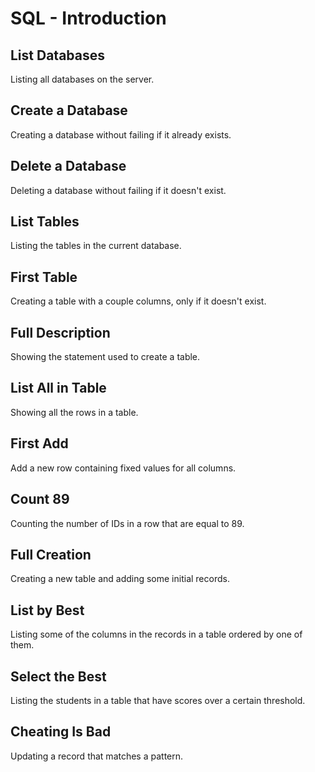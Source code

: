 # SQL - Introduction

## List Databases
Listing all databases on the server.

## Create a Database
Creating a database without failing if it already exists.

## Delete a Database
Deleting a database without failing if it doesn't exist.

## List Tables
Listing the tables in the current database.

## First Table
Creating a table with a couple columns, only if it doesn't exist.

## Full Description
Showing the statement used to create a table.

## List All in Table
Showing all the rows in a table.

## First Add
Add a new row containing fixed values for all columns.

## Count 89
Counting the number of IDs in a row that are equal to 89.

## Full Creation
Creating a new table and adding some initial records.

## List by Best
Listing some of the columns in the records in a table ordered by one of them.

## Select the Best
Listing the students in a table that have scores over a certain threshold.

## Cheating Is Bad
Updating a record that matches a pattern.
